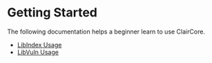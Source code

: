 # Getting Started

The following documentation helps a beginner learn to use ClairCore.
- [LibIndex Usage](./getting_started/libindex_usage.md)
- [LibVuln Usage](./getting_started/libvuln_usage.md)
